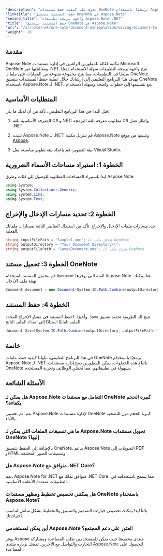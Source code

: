 ```yaml
---
"description": "تعرّف على كيفية حفظ مستندات OneNote برمجيًا باستخدام Aspose.Note لـ .NET في هذا البرنامج التعليمي الشامل. اكتشف دليلًا خطوة بخطوة يشرح العملية بأكملها، بدءًا من تحميل ملفات OneNote الحالية وحتى حفظها بالتنسيق المطلوب."
"linktitle": "حفظ المستند بتنسيق OneNote في Aspose.Note"
"second_title": "واجهة برمجة تطبيقات Aspose.Note .NET"
"title": "حفظ المستند بتنسيق OneNote في Aspose.Note"
"url": "/ar/note/net/one-note-document-manipulation/saving-document-to-one-note-format/"
"weight": 20
---
```


## مقدمة

Aspose.Note مكتبة فعّالة للمطورين الراغبين في إدارة مستندات Microsoft OneNote ومعالجتها عبر .NET. تتيح واجهة برمجة التطبيقات سهلة الاستخدام دمجًا سلسًا في التطبيقات، مما يتيح مجموعة متنوعة من العمليات على ملفات OneNote. يهدف هذا البرنامج التعليمي إلى إرشادك خلال عملية حفظ المستندات بتنسيق OneNote باستخدام Aspose.Note لـ .NET، مع تقسيمها إلى خطوات واضحة وسهلة الاستخدام.

## المتطلبات الأساسية

قبل البدء في هذا البرنامج التعليمي، تأكد من أن لديك ما يلي:

1. المعرفة الأساسية بلغة C# و.NET: مطلوب معرفة بلغة البرمجة C# وإطار عمل .NET.
   
2. تثبيت Aspose.Note لـ .NET: قم بتنزيل مكتبة Aspose.Note وتثبيتها من [موقع Aspose](https://releases.aspose.com/note/net/).

3. بيئة التطوير: قم بإعداد بيئة تطوير مناسبة، مثل Visual Studio.

## الخطوة 1: استيراد مساحات الأسماء الضرورية

ابدأ باستيراد المساحات المطلوبة للوصول إلى فئات وطرق Aspose.Note.

```csharp
using System;
using System.Collections.Generic;
using System.Linq;
using System.Text;
```

## الخطوة 2: تحديد مسارات الإدخال والإخراج

حدد مسارات ملفات الإدخال والإخراج. تأكد من استبدال العناصر النائبة بمسارات ملفاتك الفعلية.

```csharp
string inputFilePath = "Sample1.one"; // إدخال ملف OneNote
string outputDirectory = "Your Document Directory\\";
string outputFilePath = "SavedDocument.one"; // إخراج ملف OneNote
```

## الخطوة 3: تحميل مستند OneNote

قم بتحميل المستند باستخدام `Document` الفئة التي يوفرها Aspose.Note. هنا يمكنك تهيئة ملف الإدخال.

```csharp
Document document = new Document(System.IO.Path.Combine(outputDirectory, inputFilePath));
```

## الخطوة 4: حفظ المستند

وأخيرًا، احفظ المستند في مسار الإخراج المحدد. `Save` تتيح لك الطريقة تحديد تنسيق الملف تلقائيًا استنادًا إلى امتداد الملف الناتج.

```csharp
document.Save(System.IO.Path.Combine(outputDirectory, outputFilePath));
```

## خاتمة

في هذا البرنامج التعليمي، تناولنا كيفية حفظ ملفات OneNote برمجيًا باستخدام Aspose.Note لـ .NET. باتباع هذه الخطوات، يمكن للمطورين دمج إدارة مستندات OneNote بسهولة في تطبيقاتهم، مما يُحسّن الوظائف وتجربة المستخدم.

## الأسئلة الشائعة

### هل يمكن لـ Aspose.Note التعامل مع مستندات OneNote كبيرة الحجم بكفاءة؟

نعم، تم تحسين Aspose.Note لإدارة مستندات OneNote كبيرة الحجم دون التضحية بالأداء.

### ما هي تنسيقات الملفات التي يمكن لـ Aspose.Note تحويل مستندات OneNote إليها؟

بالإضافة إلى الحفظ بتنسيق OneNote، يدعم Aspose.Note التحويلات إلى PDF وHTML وتنسيقات الصور المختلفة.

### هل Aspose.Note متوافق مع .NET Core؟

نعم، Aspose.Note for .NET متوافق تمامًا مع .NET Core، مما يسمح باستخدامه في التطبيقات متعددة الأنظمة الأساسية.

### هل يمكنني تخصيص تخطيط ومظهر مستندات OneNote باستخدام Aspose.Note؟

بالتأكيد! يمكنك تخصيص خيارات التصميم والتنسيق والتخطيط بشكل شامل لتناسب احتياجاتك.

### أين يمكن لمستخدمي Aspose.Note العثور على دعم المجتمع؟

يوفر Aspose منتدى مخصصًا حيث يمكن للمستخدمين طلب المساعدة ومشاركة التجارب والتواصل مع الآخرين. تفضل بزيارة [منتدى Aspose.Note](https://forum.aspose.com/c/note/28) للحصول على المساعدة.